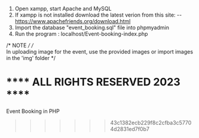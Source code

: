 1. Open xampp, start Apache and MySQL
2. If xampp is not installed download the latest verion from this site:
    -- https://www.apachefriends.org/download.html
3. Import the database "event_booking.sql" file into phpmyadmin
3. Run the program : localhost/Event-booking-index.php



/* NOTE */
/*   
    In uploading image for the event, use the provided images or import images in the 'img' folder
*/

**** ALL RIGHTS RESERVED 2023 ****
=======
Event Booking in PHP
>>>>>>> 43c1382ecb229f8c2cfba3c57704d2831ed7f0b7
